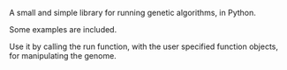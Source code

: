 A small and simple library for running genetic algorithms, in Python.

Some examples are included.

Use it by calling the run function, with the user specified function objects, for manipulating the genome.

